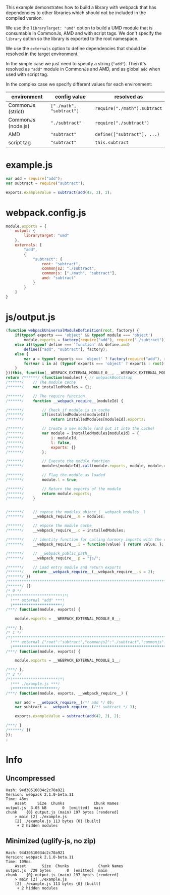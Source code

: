 This example demonstrates how to build a library with webpack that has dependencies to other libraries which should not be included in the compiled version.

We use the `libraryTarget: "umd"` option to build a UMD module that is consumable in CommonJs, AMD and with script tags. We don't specify the `library` option so the library is exported to the root namespace.

We use the `externals` option to define dependencies that should be resolved in the target environment.

In the simple case we just need to specify a string (`"add"`). Then it's resolved as `"add"` module in CommonJs and AMD, and as global `add` when used with script tag.

In the complex case we specify different values for each environment:

| environment        | config value             | resolved as                  |
|--------------------|--------------------------|------------------------------|
| CommonJs (strict)  | `["./math", "subtract"]` | `require("./math").subtract` |
| CommonJs (node.js) | `"./subtract"`           | `require("./subtract")`      |
| AMD                | `"subtract"`             | `define(["subtract"], ...)`  |
| script tag         | `"subtract"`             | `this.subtract`              |

# example.js

``` javascript
var add = require("add");
var subtract = require("subtract");

exports.exampleValue = subtract(add(42, 2), 2);
```

# webpack.config.js

``` javascript
module.exports = {
	output: {
		libraryTarget: "umd"
	},
	externals: [
		"add",
		{
			"subtract": {
				root: "subtract",
				commonjs2: "./subtract",
				commonjs: ["./math", "subtract"],
				amd: "subtract"
			}
		}
	]
}
```

# js/output.js

``` javascript
(function webpackUniversalModuleDefinition(root, factory) {
	if(typeof exports === 'object' && typeof module === 'object')
		module.exports = factory(require("add"), require("./subtract"));
	else if(typeof define === 'function' && define.amd)
		define(["add", "subtract"], factory);
	else {
		var a = typeof exports === 'object' ? factory(require("add"), require("./math")["subtract"]) : factory(root["add"], root["subtract"]);
		for(var i in a) (typeof exports === 'object' ? exports : root)[i] = a[i];
	}
})(this, function(__WEBPACK_EXTERNAL_MODULE_0__, __WEBPACK_EXTERNAL_MODULE_1__) {
return /******/ (function(modules) { // webpackBootstrap
/******/ 	// The module cache
/******/ 	var installedModules = {};

/******/ 	// The require function
/******/ 	function __webpack_require__(moduleId) {

/******/ 		// Check if module is in cache
/******/ 		if(installedModules[moduleId])
/******/ 			return installedModules[moduleId].exports;

/******/ 		// Create a new module (and put it into the cache)
/******/ 		var module = installedModules[moduleId] = {
/******/ 			i: moduleId,
/******/ 			l: false,
/******/ 			exports: {}
/******/ 		};

/******/ 		// Execute the module function
/******/ 		modules[moduleId].call(module.exports, module, module.exports, __webpack_require__);

/******/ 		// Flag the module as loaded
/******/ 		module.l = true;

/******/ 		// Return the exports of the module
/******/ 		return module.exports;
/******/ 	}


/******/ 	// expose the modules object (__webpack_modules__)
/******/ 	__webpack_require__.m = modules;

/******/ 	// expose the module cache
/******/ 	__webpack_require__.c = installedModules;

/******/ 	// identity function for calling harmory imports with the correct context
/******/ 	__webpack_require__.i = function(value) { return value; };

/******/ 	// __webpack_public_path__
/******/ 	__webpack_require__.p = "js/";

/******/ 	// Load entry module and return exports
/******/ 	return __webpack_require__(__webpack_require__.s = 2);
/******/ })
/************************************************************************/
/******/ ([
/* 0 */
/*!**********************!*\
  !*** external "add" ***!
  \**********************/
/***/ function(module, exports) {

	module.exports = __WEBPACK_EXTERNAL_MODULE_0__;

/***/ },
/* 1 */
/*!***************************************************************************************************************!*\
  !*** external {"root":"subtract","commonjs2":"./subtract","commonjs":["./math","subtract"],"amd":"subtract"} ***!
  \***************************************************************************************************************/
/***/ function(module, exports) {

	module.exports = __WEBPACK_EXTERNAL_MODULE_1__;

/***/ },
/* 2 */
/*!********************!*\
  !*** ./example.js ***!
  \********************/
/***/ function(module, exports, __webpack_require__) {

	var add = __webpack_require__(/*! add */ 0);
	var subtract = __webpack_require__(/*! subtract */ 1);

	exports.exampleValue = subtract(add(42, 2), 2);

/***/ }
/******/ ])
});
;
```

# Info

## Uncompressed

```
Hash: 94d30510034c2c70a921
Version: webpack 2.1.0-beta.11
Time: 48ms
    Asset     Size  Chunks             Chunk Names
output.js  3.05 kB       0  [emitted]  main
chunk    {0} output.js (main) 197 bytes [rendered]
    > main [2] ./example.js 
    [2] ./example.js 113 bytes {0} [built]
     + 2 hidden modules
```

## Minimized (uglify-js, no zip)

```
Hash: 94d30510034c2c70a921
Version: webpack 2.1.0-beta.11
Time: 109ms
    Asset       Size  Chunks             Chunk Names
output.js  729 bytes       0  [emitted]  main
chunk    {0} output.js (main) 197 bytes [rendered]
    > main [2] ./example.js 
    [2] ./example.js 113 bytes {0} [built]
     + 2 hidden modules
```